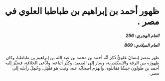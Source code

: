 <h1 dir="rtl">ظهور أحمد بن إبراهيم بن طباطبا العلوي في مصر .</h1>

<h5 dir="rtl">العام الهجري:  256

العام الميلادي: 869

</h5>

<p dir="rtl">ظهر بمصرَ إنسانٌ عَلويٌّ ذُكِرَ أنَّه أحمد بن محمد بن عبد الله بن إبراهيم بن طباطبا، وكان ظهورُه بين الرقة والإسكندرية، وسار إلى الصعيد، وكثُر أتباعه، وادَّعى الخلافة، فسَيَّرَ إليه أحمد بن طولون جيشًا فقاتلوه، وانهزم أصحابُه عنه، وثبت هو فقُتِل، وحُمِلَ رأسُه إلى مصر.</p></br>
